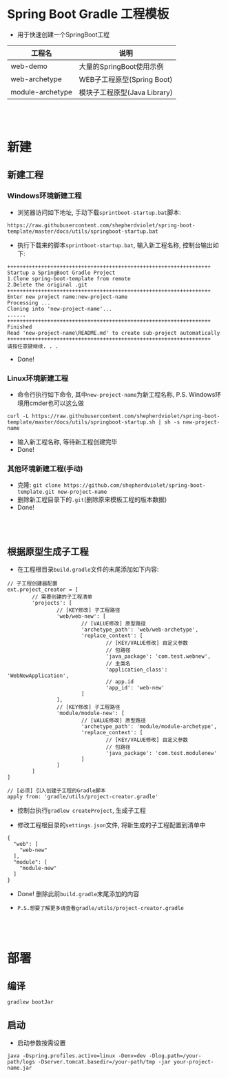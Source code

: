 # Spring Boot Gradle 工程模板

* 用于快速创建一个SpringBoot工程

| 工程名 | 说明 |
| ------ | ----- |
| web-demo | 大量的SpringBoot使用示例 |
| web-archetype | WEB子工程原型(Spring Boot) |
| module-archetype | 模块子工程原型(Java Library) |

<br>
<br>

# 新建

## 新建工程

### Windows环境新建工程

* 浏览器访问如下地址, 手动下载`sprintboot-startup.bat`脚本:

```text
https://raw.githubusercontent.com/shepherdviolet/spring-boot-template/master/docs/utils/springboot-startup.bat
```

* 执行下载来的脚本`sprintboot-startup.bat`, 输入新工程名称, 控制台输出如下:

```text
++++++++++++++++++++++++++++++++++++++++++++++++++++++++++++++++++
Startup a SpringBoot Gradle Project
1.Clone spring-boot-template from remote
2.Delete the original .git
++++++++++++++++++++++++++++++++++++++++++++++++++++++++++++++++++
Enter new project name:new-project-name
Processing ...
Cloning into 'new-project-name'...
......
++++++++++++++++++++++++++++++++++++++++++++++++++++++++++++++++++
Finished
Read 'new-project-name\README.md' to create sub-project automatically
++++++++++++++++++++++++++++++++++++++++++++++++++++++++++++++++++
请按任意键继续. . .
```

* Done!

### Linux环境新建工程

* 命令行执行如下命令, 其中`new-project-name`为新工程名称, P.S. Windows环境用cmder也可以这么做

```text
curl -L https://raw.githubusercontent.com/shepherdviolet/spring-boot-template/master/docs/utils/springboot-startup.sh | sh -s new-project-name
```

* 输入新工程名称, 等待新工程创建完毕
* Done!

### 其他环境新建工程(手动)

* 克隆: `git clone https://github.com/shepherdviolet/spring-boot-template.git new-project-name`
* 删除新工程目录下的`.git`(删除原来模板工程的版本数据)
* Done!

<br>
<br>

## 根据原型生成子工程

* 在工程根目录`build.gradle`文件的末尾添加如下内容:

```text
// 子工程创建器配置
ext.project_creator = [
		// 需要创建的子工程清单
		'projects': [
				// [KEY修改] 子工程路径
				'web/web-new': [
						// [VALUE修改] 原型路径
						'archetype_path': 'web/web-archetype',
						'replace_context': [
								// [KEY/VALUE修改] 自定义参数
								// 包路径
								'java_package': 'com.test.webnew',
								// 主类名
								'application_class': 'WebNewApplication',
								// app.id
								'app_id': 'web-new'
						]
				],
				// [KEY修改] 子工程路径
				'module/module-new': [
						// [VALUE修改] 原型路径
						'archetype_path': 'module/module-archetype',
						'replace_context': [
								// [KEY/VALUE修改] 自定义参数
								// 包路径
								'java_package': 'com.test.modulenew'
						]
				]
		]
]

// [必须] 引入创建子工程的Gradle脚本
apply from: 'gradle/utils/project-creator.gradle'
```

* 控制台执行`gradlew createProject`, 生成子工程

* 修改工程根目录的`settings.json`文件, 将新生成的子工程配置到清单中

```text
{
  "web": [
    "web-new"
  ],
  "module": [
    "module-new"
  ]
}
```

* Done! 删除此前`build.gradle`末尾添加的内容

* `P.S.想要了解更多请查看gradle/utils/project-creator.gradle`

<br>
<br>

# 部署

## 编译

```text
gradlew bootJar
```

## 启动

* 启动参数按需设置

```text
java -Dspring.profiles.active=linux -Denv=dev -Dlog.path=/your-path/logs -Dserver.tomcat.basedir=/your-path/tmp -jar your-project-name.jar
```
